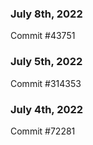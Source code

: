 ### July 8th, 2022

Commit #43751

### July 5th, 2022

Commit #314353


### July 4th, 2022

Commit #72281
